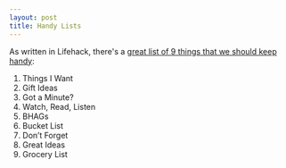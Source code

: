 ```yaml
---
layout: post
title: Handy Lists
---
```


As written in Lifehack, there's a [great list of 9 things that we should keep handy](http://www.lifehack.org/articles/productivity/9-lists-to-keep-updated-and-keep-handy.html):

1. Things I Want
2. Gift Ideas
3. Got a Minute?
4. Watch, Read, Listen
5. BHAGs 
6. Bucket List
7. Don’t Forget
8. Great Ideas
9. Grocery List
